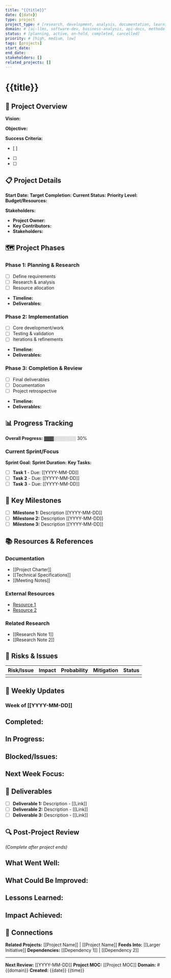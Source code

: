 ```yaml
---
title: "{{title}}"
date: {{date}}
type: project
project_type: # [research, development, analysis, documentation, learning]
domain: # [ai-llms, software-dev, business-analysis, api-docs, methodology]
status: # [planning, active, on-hold, completed, cancelled]
priority: # [high, medium, low]
tags: [projects]
start_date: 
end_date: 
stakeholders: []
related_projects: []
---
```


# {{title}}

## 🎯 Project Overview
**Vision:** 

**Objective:** 

**Success Criteria:** 
- [ ] 
- [ ] 
- [ ] 

## 📋 Project Details
**Start Date:** 
**Target Completion:** 
**Current Status:** 
**Priority Level:** 
**Budget/Resources:** 

**Stakeholders:**
- **Project Owner:** 
- **Key Contributors:** 
- **Stakeholders:** 

## 🗺️ Project Phases
### Phase 1: Planning & Research
- [ ] Define requirements
- [ ] Research & analysis
- [ ] Resource allocation
- **Timeline:** 
- **Deliverables:** 

### Phase 2: Implementation
- [ ] Core development/work
- [ ] Testing & validation
- [ ] Iterations & refinements
- **Timeline:** 
- **Deliverables:** 

### Phase 3: Completion & Review
- [ ] Final deliverables
- [ ] Documentation
- [ ] Project retrospective
- **Timeline:** 
- **Deliverables:** 

## 📊 Progress Tracking
**Overall Progress:** ▓▓▓░░░░░░░ 30%

### Current Sprint/Focus
**Sprint Goal:** 
**Sprint Duration:** 
**Key Tasks:**
- [ ] **Task 1** - Due: [[YYYY-MM-DD]]
- [ ] **Task 2** - Due: [[YYYY-MM-DD]]
- [ ] **Task 3** - Due: [[YYYY-MM-DD]]

## 🎯 Key Milestones
- [ ] **Milestone 1:** Description [[YYYY-MM-DD]]
- [ ] **Milestone 2:** Description [[YYYY-MM-DD]]
- [ ] **Milestone 3:** Description [[YYYY-MM-DD]]

## 📚 Resources & References
### Documentation
- [[Project Charter]]
- [[Technical Specifications]]
- [[Meeting Notes]]

### External Resources
- [Resource 1](URL)
- [Resource 2](URL)

### Related Research
- [[Research Note 1]]
- [[Research Note 2]]

## 🚧 Risks & Issues
| Risk/Issue | Impact | Probability | Mitigation | Status |
|------------|--------|-------------|------------|--------|
|            |        |             |            |        |

## 🔄 Weekly Updates
### Week of [[YYYY-MM-DD]]
**Completed:**
- 

**In Progress:**
- 

**Blocked/Issues:**
- 

**Next Week Focus:**
- 

## 🎉 Deliverables
- [ ] **Deliverable 1:** Description - [[Link]]
- [ ] **Deliverable 2:** Description - [[Link]]
- [ ] **Deliverable 3:** Description - [[Link]]

## 🔍 Post-Project Review
*(Complete after project ends)*

**What Went Well:**
- 

**What Could Be Improved:**
- 

**Lessons Learned:**
- 

**Impact Achieved:**
- 

## 🔗 Connections
**Related Projects:** [[Project Name]] | [[Project Name]]
**Feeds Into:** [[Larger Initiative]]
**Dependencies:** [[Dependency 1]] | [[Dependency 2]]

---
**Next Review:** [[YYYY-MM-DD]]
**Project MOC:** [[Project MOC]]
**Domain:** #{{domain}}
**Created:** {{date}} {{time}}